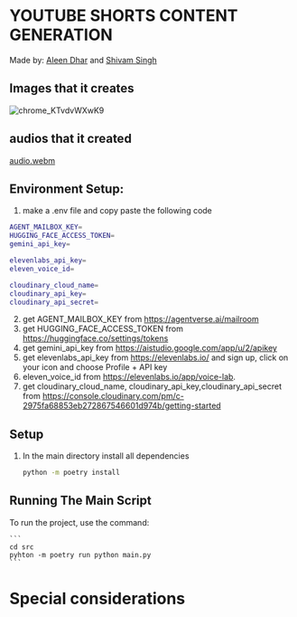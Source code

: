 # YOUTUBE SHORTS CONTENT GENERATION
Made by: [Aleen Dhar](https://www.linkedin.com/in/aleendhar/) and [Shivam Singh](https://www.linkedin.com/in/shivam-singh-142a03257/)


## Images that it creates 
![chrome_KTvdvWXwK9](https://github.com/AleenDhar/Youtube-shorts-creation/assets/86429480/fd083306-653d-479a-ad79-3fe89128f19d)

## audios that it created
[audio.webm](https://github.com/AleenDhar/Youtube-shorts-creation/assets/86429480/d149bcdc-0dda-410e-8ac8-5efda6a0521c)



## Environment Setup:

1. make a .env file and copy paste the following code
```bash
AGENT_MAILBOX_KEY=
HUGGING_FACE_ACCESS_TOKEN=
gemini_api_key=

elevenlabs_api_key=
eleven_voice_id=

cloudinary_cloud_name=
cloudinary_api_key=
cloudinary_api_secret=
```

2. get AGENT_MAILBOX_KEY from https://agentverse.ai/mailroom
3. get HUGGING_FACE_ACCESS_TOKEN from https://huggingface.co/settings/tokens
4. get gemini_api_key from https://aistudio.google.com/app/u/2/apikey
5. get elevenlabs_api_key from https://elevenlabs.io/  and sign up, click on your icon and choose Profile + API key
6. eleven_voice_id from https://elevenlabs.io/app/voice-lab.
7. get cloudinary_cloud_name, cloudinary_api_key,cloudinary_api_secret from https://console.cloudinary.com/pm/c-2975fa68853eb272867546601d974b/getting-started



## Setup
1. In the main directory install all dependencies

    ```bash
    python -m poetry install
    ```


## Running The Main Script

To run the project, use the command:

    ```
    cd src
    pyhton -m poetry run python main.py
    ```

# Special considerations

